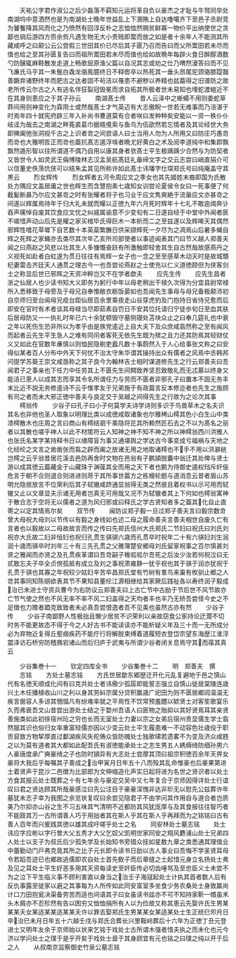 <!-- { "loadSidebar": true } -->
　　天祐公字君作淑公之后少磊落不羁知元运将革自负以豪杰之才耻与牛驽同皁处南湖坞中意洒然也是为南湖处士晚年世益乱上下溷贿上自达噜噶齐下至邑子丞尉竞为饕餮降其风而化之乃愤然有回淳反朴之志恤恤然赒贫鲜寡一物价平出纳使世之贪鄙也销后游四方赍余赀凡遇生物无大小贵贱即鬻而放之如是者十余年人不能测其所藏咸呼之曰颠公云公尝假三世田其价已尽后其子匮乃召而告曰而父所鬻田若未尽而值也给之至其孙匮复告曰而祖所鬻田若未尽而值也给如故晩年每辟火食日醉醇酒数勺防醺辄麻鞋散发走道上畅歌屈原渔父篇以自况其志或劝之仕乃喟然漫答曰而不见飞亷氏马乎其一朱鬛白毳龙骆鳯臆终日不释辔卒以热死其一垂头昂尾驼颈骆膝踶齧善蹶弃诸野终年而肥古之达者固不茍洁以罹患不避秽以养精也兹葢得之旧谱防之故老所传云尔古之人有逃名佯狂裂冠毁冕而求自拓其所极者世未易知也埋蛇渡螘近不在其身则恵应之于其子孙云
　　南湖髙士传
　　昔人云泽中之蜥蝪不用则委蛇草莽间用则神变化为霖雨士或然哉髙士才气英迈有大志傲睨一世若无难事而乃涪湛于时焉年四十就宪府辟三年入补尚书曹道莫有合者咲曰发种种矣安能以一资一秩仆仆岐迳为哉去之南湖之畔菟裘葛巾据梧曵索与鱼鸟为伍欿然若忘情者及其论经世大务即捭阖弛张洞视千古之上识者竒之间尝语人曰士当用人勿为人所用又曰防庄巧愚竒而竒也大雅明哲正而竒也葢抗髙志遏浮埃者晩尤好黄白之术及阅李道纯中和集即飘飘然遁形智以往所谓道不偶乃自用以康其身者欤髙士平生极踽踽少合然与为防契者又皆世令人如灵武王偁愽陵林志汉孟吴航髙廷礼軰缔文字之交云志尝曰峭直狷介可以信董史佚荡伉侠可以结朱孟其见所称许如此髙士讳璠字仕琛郑氏号曰纯庵盖守其黒云
　　烈女辉传
　　烈女辉者五河令周应文之季女也其先姬姓末裔即国为氏散处方隅应文盖居庸之世也辉生而含慧抱素七歳知女训尝论夏侯令女曰一死事便了何截髪断鼻乃尔应文甚竒之时有张耀者将子也习业于应文隽爽絶于流軰应文亦甚竒之间遂以辉属焉待年于归大礼未就而耀以正徳九年六月死时辉年十七礼不敢逾阈奔讣吞声痛悼自废其饮食应文忧之纠戚属谕意不少变旬有二日遂自经于中堂中外闻者匪不嗟惜声动山后先是耀之家买棺毕氏得巨木一本析而二之至兹遂以及辉唏天其偶然邪辉性嗜花草墀下自艺数十本英蘂繁膴日供采撷辉死一夕尽为之凋焉山后暑多蝇自辉之死辉之家蝇亦去类尽其次年乙亥所司部使者以事迹闻表其门曰节义越人郑善夫闻之曰燕赵之风悲以壮其生人多慷慨奋跃有所激触即轻舍其生自古然哉故感燕丹之义视死如赴者白虹遂为贯日往往有焉辉一女子也一念之至至感草木动天时是故城穨杞妻雷击齐廷天人通贯之理古今一也吾尝论燕赵之士使充以仁义道徳顾但为侠客剑士之称显后世已邪辉之天资冲粹岂又不在学者歔夫
　　应先生传
　　应先生昌者浙之仙居人也少读书知大义即务为躬行中年以母老稍出干禄久次得为分宜县尉常禄所入悉移致于母旁及于母兄自奉惟敝衣粝饭晏如也吾闻先生事母与母兄备极颠沛初自京师归至台闻母兄疫台距仙居百余里乘夜走山谷穿虎豹及门抱持日省侍兄愈而后即安在官时有术者谈其母禄当尽即茹素自罚日不安其位托请归宁徒歩旬日至血其肤后居母防又一一执礼时年已六十余犹顿毁守墓侧寝处苫块众止之曰奉几筵礼也中衰之年以死伤生恐非所以为孝乎由是族党逺近上自大夫下及众庶咸翕然称之至有闻风而起者云先生平生急人之难有同闬者客死无依先生既为殡之且力还其防焉其轻财仗义又如此在官数年亷慎以则恤民隐剔吏蠧凡数十事蔚然入于人心给事张文称之曰安得似某者百人分布中外天下何忧不治太守朱华谓其操持出众有儒者之风焉中丞韩邦问提学苏葵王崇文咸亟称之其子良今为翰林吉士相时谋道修先生之行云郑善夫曰吾闻君子之事亲也下任力中任劳其上不匮先生间闗致养坚忍致敬礼而无忒慕以终身又能洁已恵人以成其志而享其令名所谓任力与劳而不匮者非邪孔子曰置本不固无务丰末比近不説无务修逺诗不云乎惟孝友于兄弟施于有政葢言反本修迩者也先生之施顾有司之者而未大邪正徳中善夫与良定交于吴越之间得先生之行故为之论次其事
　　樗翁传
　　少谷子曰孔子曰小子何莫学夫诗学诗则多识于鸟兽草木之名夫识其名也非他也圣人取象以明理比类以成徳咸取诸象也尔雅栲山樗其色小白生山中类漆樗散木也庄周之言曰商山有樗结驷千乘隐将芘其所赖然匠石去之不以为髙名之丽者以其散也嗟乎神人以此不材隂符云人知神之神不知不神之所以神樗翁西川洪雅人也张氏名某字某持释书日以缮障盲为事又通堪舆之学达古今事变成亏福祸与天地之化经纶之文言之凿凿张而翕之辟而阖之放诸无用之地取诸樗也不手不用以洴澼絖岂樗之云乎翁昔居花溪去邑防再舍时文物在邑翁有子鹏頴脱囊中翁迁其处俾与贤士游以成其徳云葢藏金于山藏珠于渊葆其全而用之天下者也鹏为侍御史遏权珰斥奸佞危言于朝不合则退合则进进则荩于其所事世葢方之栋榱轮题与道消息云昔者眉山苏明允隐居放言不位荣利后其子轼辙咸跻通显翁得无类之然彼且着权书以示可用而轼辙又止以文章显夫示诸无用者岂真无可用哉又况不为轼辙者其上下何如也樗翁寓神于散合志于空将无以儒者之道为风归邪或曰释氏之学古贤知者多之葢其化自止直寄之以定其情焉尔矣
　　双节传
　　闽防议郑子毅一旦过郑子善夫言曰毅宗数竒曾大母祝大母刘以节传以有毅之身线如也述二母之履命善夫言善夫相世自废久亡有言者也以毅故以二母故故言而传之传曰先郑氏信州大氏郑氏二节妇曰祝氏曰刘氏刘祝亦大氏故二妇非恒妇也祝归孔贯生骐骐六歳而孔贯卒时祝年二十有六骐妇刘生润润十歳而骐卒时刘年三十有三先孔贯之父雅簿楚安郷母刘氏留家祝事之百尔慎甚刘贤之雅闻而亦贤之及孔贯疾革谓曰吾竒嗣子稚呱呱尔吾死之后汝少汝若何祝泣曰无贰敢忘夫子卒全贞傍孤抵有成立及刘之事祝肃雍静一犹乎祝也其于骐于润亦犹祝于孔贯于骐也其寡之年祝较少姑妇辛苦卒昌郑氏堂有竹树有羣鸟来巢有攸驯止郷之人竒其事同知陈纲欲表其节不果知县董纶江源相继给其家厥后践祉各以寿终润子毅成治已未进士守资兵曹今为右防议云郑善夫曰上古亡节中古励于节后世不风节故亦亡节气使之然也不风无率不率不风二妇盖得之天均者丰也丰乃无矫吾尝怪今史之不足徴也力赡者廼克致致者未必真吾尝恨逸者吾不见美也虽然古亦有然
　　少谷子传
　　少谷子南鄙野人性极拙且懒少居贫不识荣利以亲故窃食公家持论迂濶不切时务不能更故态不得于今之人好古书不能读读亦不能析疑义年及三十而一无所成分必为弃物近复得丘壑痼疾药不能疗行将解脱束缚着道履短衣登岱宗望东海歴江淮浮震泽访石桥穷防稽鴈宕诸山而后归庐于武夷与所谓少谷者闭关息焉守其而葆其真云















　　少谷集巻十一
　　钦定四库全书
　　少谷集巻十二
　　明　郑善夫　撰
　　志铭
　　方处士墓志铭
　　方氏世居歙东郷歴迁开化元乱复避地于邑之慎山代有名徳天顺成化间有曰克共处士者讳儆少孤孱即能誓志强立自慎山徙居棠陵连歳兴土木任播植收山川之利以身其劳紏宗属分贷积赢歳广祀田为则不匮居郷闾温温无疾言倨容人多谅其悃愊凡有纷难率就之平焉性不饮常预羞醴以欵贤士对客笙歌宴乐久而弗衰吾文山昔尝出游处士结之于婺州吾语人曰匪物之贻抑以其好贤焉耳其亲贤善施类如此初徐宿州玱之穷也长而无室处士力妻以宗之女弟后宿州贵显儒生学士翕然服其识也俗归女率重富轻儒亦因以少变云处士平生履患难一不动容色壮歳役于职贡裒致方物挈厚直过鄱湖疾风失柁俦众皆防魄处士独歌啸若遗畧不为变及济众咸韪之以为莫有道者其大都如此配吾氏有淑徳能承处士之志生男五人綉缛绮防细孙男六人豪唐度承广奭豪绮之子也防时頴异有大志处士尝摩其顶曰祖宗积徳百余年天畀女豪将大我后乎每嘱其子善成之治甲寅月日年五十八而殁其乱命惟豪也后豪果第进士着贤声于昆沙二邑徴为比部郎为文伸缩造化声实日起将进为名世之贤识者以处士方食其报云处士既葬之十有七年余与豪定交吴中又七年复合于京师因得详处士行谊叹曰君之贤达顾其所哉豪感泣曰先公注目于豪豪深愧非达非玠无以慰先公兹葬许年墓犹未志子幸为我图之余览状复叹曰余尝见隐君子不由学问其作用自与道合者岂质美乃尔抑亦山谷之生不习五味其气清明不近都防其风犹厐厚与及其食报往往智巧者不能跂其万一古所谓善人巧于用拙者其在斯人乎其在斯人乎再拜而为之铭铭曰古有善人百年而兴爰践其徳以雄其成吁嗟乎处士之名
　　同安林处士墓志铭
　　处士讳应字应彬以字行曽大父五秀才大父乞奴父凯明世家同安之翔风麝浦山处士兄弟四人处士以支子为叔氏后少孤失学及长始知书旁猎众技如星数九章之类悉通其理值业中蕾勤动门戸弗克竟其所之比子元长即令读书日励以古人事业曰吾悔不学圣贤耳母令若蹈吾迹已也郷故逃儒即农自处士首先敎子而后章缝之士起惜元身立名扬处士弗及见之耳处士平生好恶多用其天资每读史至奸臣传必切齿唾骂及至忠臣义士未尝不为之泣下平生临义事不顾利害直以身当之治壬子海冦起处士计执其首者数人后有反仇事露至徙家以避之其事每为人所传如此同安富室多坐食少务农桑处士身致赢尚计口力田抱瓮决渠备劳苦而适也间语其子曰女虽读书兹亦不可不知持家靳一缗虽禾头木屑亦不忍殄然有告以困穷又恤恤捐所有人以为俭故又称其恵云先娶许氏生男某某某夭女某适某某适某某夭许以罪去娶郑氏生男某某女某适某处士生正统巳夘月日卒治巳未月日年五十六越壬戌与郑氏合葬长兴里鞍岭葬后十六年为正徳丁丑元登进士又明年友余于京师始以状来乞铭于戏处士古所谓木强者惜夫执之而未化也元今济以学问处士之璞于是乎开矣于戏处士啬于其身顾宜有元也铭之曰璞之纯以开于后之人
　　从叔南京监察御史竹泉公墓志铭

